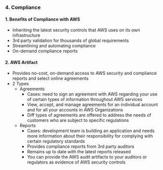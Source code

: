 ### 4. Compliance

#### 1. Benefits of Compliance with AWS
- Inheriting the latest security controls that AWS uses on its own infrastructure
- 3rd party validation for thousands of global requirements
- Streamlining and automating compliance
- On-demand compliance reports

#### 2. AWS Artifact
- Provides no-cost, on-demand access to AWS security and compliance reports and select online agreements
- 2 Types
  - Agreements
    - Cases: need to sign an agreement with AWS regarding your use of certain types of information throughout AWS services
    - View, accept, and manage agreements for an individual account and for all your accounts in AWS Organizations
    - Diff types of agreements are offered to address the needs of customers who are subject to specific regulations
  - Reports
    - Cases: development team is building an application and needs more information about their responsibility for complying with certain regulatory standards
    - Provides compliance reports from 3rd party auditors
    - Remains up to date with the latest reports released
    - You can provide the AWS audit artifacts to your auditors or regulators as evidence of AWS security controls
